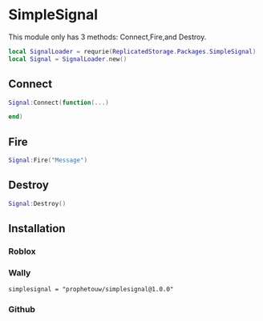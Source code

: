 # SimpleSignal
This module only has 3 methods: Connect,Fire,and Destroy.
```lua
local SignalLoader = requrie(ReplicatedStorage.Packages.SimpleSignal)
local Signal = SignalLoader.new()
```
## Connect
```lua
Signal:Connect(function(...)

end)
```
## Fire
```lua
Signal:Fire("Message")
```
## Destroy
```lua
Signal:Destroy()
```
## Installation
### Roblox

### Wally
```
simplesignal = "prophetouw/simplesignal@1.0.0"
```
### Github